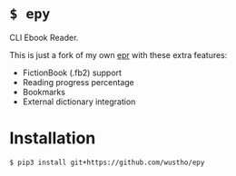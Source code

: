 # `$ epy`

CLI Ebook Reader.

This is just a fork of my own [epr](https://github.com/wustho/epr) with these extra features:

- FictionBook (.fb2) support
- Reading progress percentage
- Bookmarks
- External dictionary integration

# Installation

```shell
$ pip3 install git+https://github.com/wustho/epy
```
